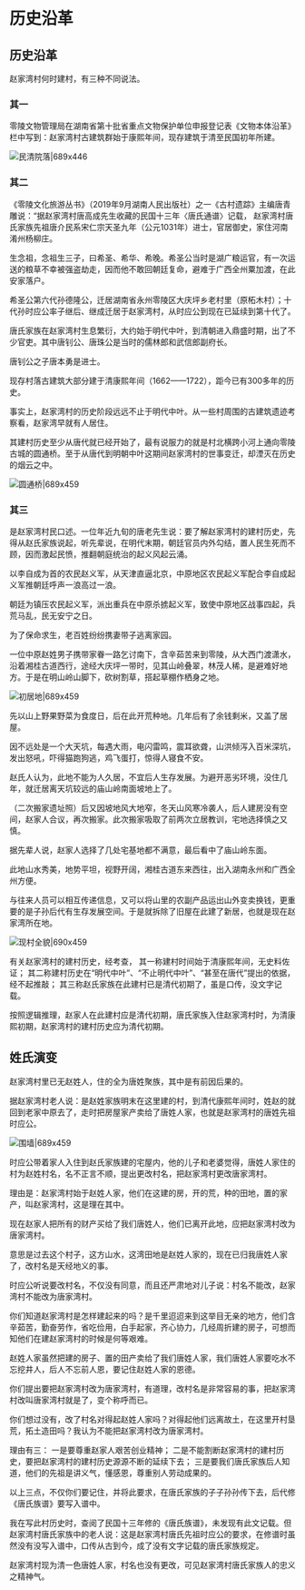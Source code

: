 # 历史沿革

## 历史沿革
赵家湾村何时建村，有三种不同说法。

### 其一
零陵文物管理局在湖南省第十批省重点文物保护单位申报登记表《文物本体沿革》栏中写到：赵家湾村古建筑群始于康熙年间，现存建筑于清至民国初年所建。

![民清院落|689x446](https://cdn.ossez.com/discourse-uploads/original/2X/1/191d051133b107cfd77d2d377576cd92aed50248.jpeg ':size=660')

### 其二
《零陵文化旅游丛书》（2019年9月湖南人民出版社）之一《古村遗踪》主编唐青雕说：“据赵家湾村唐高成先生收藏的民国十三年〈唐氏通谱〉记载，
赵家湾村唐氏家族先祖唐介民系宋仁宗天圣九年（公元1031年）进士，官居御史，家住河南淆州杨柳庄。

生念祖，念祖生三子，曰希圣、希华、希晚。希圣公当时是湖广粮运官，有一次运送的粮草不幸被强盗劫走，因而他不敢回朝廷复命，避难于广西全州粟加渡，在此安家落户。

希圣公第六代孙德隆公，迁居湖南省永州零陵区大庆坪乡老村里（原柘木村）；十代孙时应公率子继后、继成迁居于赵家湾村，从时应公到现在已延续到第十代了。

唐氏家族在赵家湾村生息繁衍，大约始于明代中叶，到清朝进入鼎盛时期，出了不少官吏。其中唐钊公、唐珠公是当时的儒林郎和武信郎副府长。

唐钊公之子唐本勇是进士。

现存村落古建筑大部分建于清康熙年间（1662——1722），距今已有300多年的历史。

事实上，赵家湾村的历史阶段远远不止于明代中叶。从一些村周围的古建筑遗迹考察看，赵家湾早就有人居住。

其建村历史至少从唐代就已经开始了，最有说服力的就是村北横跨小河上通向零陵古城的圆通桥。至于从唐代到明朝中叶这期间赵家湾村的世事变迁，却湮灭在历史的烟云之中。

![圆通桥|689x459](https://cdn.ossez.com/discourse-uploads/original/2X/b/b0f0b5e4294f9c7b08caf99d8aa10463998cc7ca.jpeg ':size=660')


### 其三
是赵家湾村民口述。一位年近九旬的唐老先生说：要了解赵家湾村的建村历史，先得从赵氏家族说起，听先辈说，在明代末期，朝廷官员内外勾结，置人民生死而不顾，因而激起民愤，推翻朝庭统治的起义风起云涌。

以李自成为首的农民赵义军，从天津直逼北京，中原地区农民起义军配合李自成起义军推朝廷呼声一浪高过一浪。

朝廷为镇压农民起义军，派出重兵在中原杀掳起义军，致使中原地区战事四起，兵荒马乱，民无安宁之日。

为了保命求生，老百姓纷纷携妻带子逃离家园。

一位中原赵姓男子携带家眷一路乞讨南下，含辛茹苦来到零陵，从大西门渡潇水，沿着湘桂古道西行，途经大庆坪一带时，见其山岭叠翠，林茂人稀，是避难好地方。于是在明山岭山脚下，砍树割草，搭起草棚作栖身之地。

![初居地|689x459](https://cdn.ossez.com/discourse-uploads/original/2X/2/270535c3d8d591294c2ad4682f181d930e4ea36a.jpeg ':size=660')


先以山上野果野菜为食度日，后在此开荒种地。几年后有了余钱剩米，又盖了居屋。

因不远处是一个大天坑，每遇大雨，电闪雷鸣，震耳欲聋，山洪倾泻入百米深坑，发出怒吼，吓得猫跑狗逃，鸡飞蛋打，惊得人寝食不安。

赵氏人认为，此地不能为人久居，不宜后人生存发展。为避开恶劣环境，没住几年，就迁居离天坑较远的庙山岭南面坡地上了。

（二次搬家遗址照）后又因坡地风大地窄，冬天山风寒冷袭人，后人建房没有空间，赵家人合议，再次搬家。此次搬家吸取了前两次立居教训，宅地选择慎之又慎。

据先辈人说，赵家人选择了几处宅基地都不满意，最后看中了庙山岭东面。

此地山水秀美，地势平坦，视野开阔，湘桂古道东来西往，出入湖南永州和广西全州方便。

与往来人员可以相互传递信息，又可以将山里的农副产品运出山外变卖换钱，更重要的是子孙后代有生存发展空间。于是就拆除了旧屋在此建了新居，也就是现在赵家湾所在地。

![现村全貌|690x459](https://cdn.ossez.com/discourse-uploads/original/2X/4/4bb7e6b85523d04519ed7c732ebe28aba955c215.jpeg ':size=660')


有关赵家湾村的建村历史，经考查，
其一称建村时间始于清康熙年间，无史料佐证；
其二称建村历史在“明代中叶”、“不止明代中叶”、“甚至在唐代”提出的依据，经不起推敲；
其三称赵氏家族在此建村已是清代初期了，虽是口传，没文字记载。

按照逻辑推理，赵家人在此建村应是清代初期，唐氏家族入住赵家湾村时，为清康熙初期，赵家湾村的建村历史应为清代初期。

## 姓氏演变
赵家湾村里已无赵姓人，住的全为唐姓聚族，其中是有前因后果的。

据赵家湾村老人说：是赵姓家族明末在这里建的村，到清代康熙年间时，姓赵的就回到老家中原去了，走时把房屋家产卖给了唐姓人家，也就是赵家湾村的唐姓先祖时应公。

![围墙|689x459](https://cdn.ossez.com/discourse-uploads/original/2X/f/f93bf04b0f5d51e3fb18143d16bbafc46811bd8f.jpeg ':size=660')


时应公带着家人入住到赵氏家族建的宅屋内，他的儿子和老婆觉得，唐姓人家住的村为赵姓村名，名不正言不顺，提出更改村名，把赵家湾村更改唐家湾村。

理由是：赵家湾村始于赵姓人家，他们在这建的房，开的荒，种的田地，置的家产，叫赵家湾村，这是理在其中。

现在赵家人把所有的财产买给了我们唐姓人，他们已离开此地，应把赵家湾村改为唐家湾村。

意思是过去这个村子，这方山水，这湾田地是赵姓人家的，现在已归我唐姓人家了，改村名是天经地义的事。

时应公听说要改村名，不仅没有同意，而且还严肃地对儿子说：村名不能改，赵家湾村不能改为唐家湾村。

你们知道赵家湾村是怎样建起来的吗？是千里迢迢来到这举目无亲的地方，他们含辛茹苦，勤奋劳作，省吃俭用，白手起家，齐心协力，几经周折建的房子，可想而知他们在建赵家湾村的时候是何等艰难。

赵姓人家虽然把建的房子、置的田产卖给了我们唐姓人家，我们唐姓人家要吃水不忘挖井人，后人不忘前人恩，要记住赵姓人家的恩德。

你们提出要把赵家湾村改为唐家湾村，有道理，改村名是非常容易的事，把赵家湾村改叫唐家湾村就是了，变个称呼而已。

你们想过没有，改了村名对得起赵姓人家吗？对得起他们远离故土，在这里开村垦荒，拓土造田吗？我认为不能把赵家湾村改为唐家湾村。

理由有三：
一是要尊重赵家人艰苦创业精神；
二是不能割断赵家湾村的建村历史，要把赵家湾村的建村历史源源不断的延续下去；
三是要我们唐氏家族后人知道，他们的先祖是讲义气，懂感恩，尊重别人劳动成果的。

以上三点，不仅你们要记住，并将此要求，在唐氏家族的子子孙孙传下去，后代修《唐氏族谱》要写入谱中。

我在写此村历史时，查阅了民国十三年修的《唐氏族谱》，未发现有此文记载。但赵家湾村唐氏家族中的老人说：这是赵家湾村唐氏先祖时应公的要求，在修谱时虽然没有没写入谱中，口传从古到今，成了没有文字记载的唐氏家族规定。

赵家湾村现为清一色唐姓人家，村名也没有更改，可见赵家湾村唐氏家族人的忠义之精神气。
